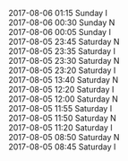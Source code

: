 2017-08-06 01:15 Sunday  I  
2017-08-06 00:30 Sunday  N  
2017-08-06 00:05 Sunday  I  
2017-08-05 23:45 Saturday  N  
2017-08-05 23:35 Saturday  I  
2017-08-05 23:30 Saturday  N  
2017-08-05 23:20 Saturday  I  
2017-08-05 13:40 Saturday  N  
2017-08-05 12:20 Saturday  I  
2017-08-05 12:00 Saturday  N  
2017-08-05 11:55 Saturday  I  
2017-08-05 11:50 Saturday  N  
2017-08-05 11:20 Saturday  I  
2017-08-05 08:50 Saturday  N  
2017-08-05 08:45 Saturday  I  
